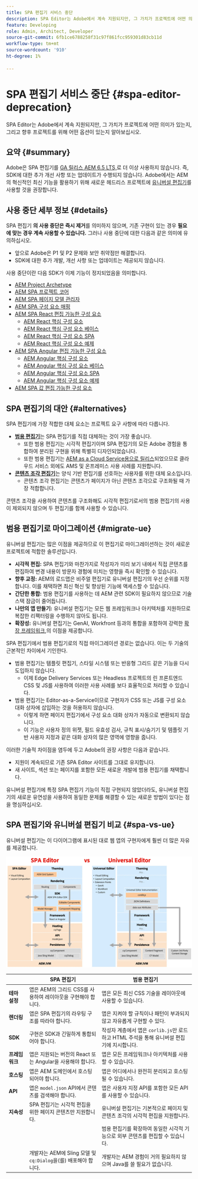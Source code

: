 ```yaml
---
title: SPA 편집기 서비스 중단
description: SPA Editor는 Adobe에서 계속 지원되지만, 그 가치가 프로젝트에 어떤 의미가 있는지, 그리고 향후 프로젝트를 위해 어떤 옵션이 있는지 알아보십시오.
feature: Developing
role: Admin, Architect, Developer
source-git-commit: 6fb1ce6788258f31c97f861fcc959301d83cb11d
workflow-type: tm+mt
source-wordcount: '910'
ht-degree: 1%

---
```



# SPA 편집기 서비스 중단 {#spa-editor-deprecation}

SPA Editor는 Adobe에서 계속 지원되지만, 그 가치가 프로젝트에 어떤 의미가 있는지, 그리고 향후 프로젝트를 위해 어떤 옵션이 있는지 알아보십시오.

## 요약 {#summary}

Adobe은 SPA 편집기를 [GA 릴리스 AEM 6.5 LTS,](/help/release-notes/release-notes.md#deprecated-and-removed-features)로 더 이상 사용하지 않습니다. 즉, SDK에 대한 추가 개선 사항 또는 업데이트가 수행되지 않습니다. Adobe에서는 AEM의 혁신적인 최신 기능을 활용하기 위해 새로운 헤드리스 프로젝트에 [유니버설 편집기](/help/sites-developing/universal-editor/introduction.md)를 사용할 것을 권장합니다.

## 사용 중단 세부 정보 {#details}

SPA 편집기 **의 사용 중단은 즉시 제거**&#x200B;를 의미하지 않으며, 기존 구현이 있는 경우 **필요에 맞는 경우 계속 사용할 수 있습니다.** 그러나 사용 중단에 대한 다음과 같은 의미에 유의하십시오.

* 앞으로 Adobe은 P1 및 P2 문제와 보안 취약점만 해결합니다.
* SDK에 대한 추가 개발, 개선 사항 또는 업데이트는 제공되지 않습니다.

사용 중단이란 다음 SDK가 이제 기능이 정지되었음을 의미합니다.

* [AEM Project Archetype](https://github.com/adobe/aem-project-archetype/)
* [AEM SPA 프로젝트 코어](https://github.com/adobe/aem-spa-project-core)
* [AEM SPA 페이지 모델 관리자](https://github.com/adobe/aem-spa-page-model-manager)
* [AEM SPA 구성 요소 매핑](https://github.com/adobe/aem-spa-component-mapping)
* [AEM SPA React 편집 가능한 구성 요소](https://github.com/adobe/aem-react-editable-components)
   * [AEM React 핵심 구성 요소](https://github.com/adobe/aem-react-core-wcm-components)
   * [AEM React 핵심 구성 요소 베이스](https://github.com/adobe/aem-react-core-wcm-components-base)
   * [AEM React 핵심 구성 요소 SPA](https://github.com/adobe/aem-react-core-wcm-components-spa)
   * [AEM React 핵심 구성 요소 예제](https://github.com/adobe/aem-react-core-wcm-components-examples)
* [AEM SPA Angular 편집 가능한 구성 요소](https://github.com/adobe/aem-angular-editable-components)
   * [AEM Angular 핵심 구성 요소](https://github.com/adobe/aem-angular-core-wcm-components)
   * [AEM Angular 핵심 구성 요소 베이스](https://github.com/adobe/aem-angular-core-wcm-components-base)
   * [AEM Angular 핵심 구성 요소 SPA](https://github.com/adobe/aem-angular-core-wcm-components-spa)
   * [AEM Angular 핵심 구성 요소 예제](https://github.com/adobe/aem-angular-core-wcm-components-examples)
* [AEM SPA 값 편집 가능한 구성 요소](https://github.com/mavicellc/aem-vue-editable-components)

## SPA 편집기의 대안 {#alternatives}

SPA 편집기에 가장 적합한 대체 요소는 프로젝트 요구 사항에 따라 다릅니다.

* **[범용 편집기](/help/sites-developing/universal-editor/introduction.md)**&#x200B;는 SPA 편집기를 직접 대체하는 것이 가장 좋습니다.
   * 또한 범용 편집기는 시각적 편집기이며 SPA 편집기의 모든 Adobe 경험을 통합하여 분리된 구현을 위해 특별히 디자인되었습니다.
   * 또한 범용 편집기는 [AEM as a Cloud Service용으로 릴리스](https://experienceleague.adobe.com/ko/docs/experience-manager-cloud-service/content/implementing/developing/universal-editor/introduction)되었으므로 클라우드 서비스 외에도 AMS 및 온프레미스 사용 사례를 지원합니다.
* **[콘텐츠 조각 편집기](/help/assets/content-fragments/content-fragments-managing.md)**&#x200B;는 양식 기반 편집기를 선호하는 사용자를 위한 대체 요소입니다.
   * 콘텐츠 조각 편집기는 콘텐츠가 페이지가 아닌 콘텐츠 조각으로 구조화될 때 가장 적합합니다.

콘텐츠 조각을 사용하여 콘텐츠를 구조화해도 시각적 편집기로서의 범용 편집기의 사용이 제외되지 않으며 두 편집기를 함께 사용할 수 있습니다.

## 범용 편집기로 마이그레이션 {#migrate-ue}

유니버설 편집기는 많은 이점을 제공하므로 이 편집기로 마이그레이션하는 것이 새로운 프로젝트에 적합한 솔루션입니다.

* **시각적 편집:** SPA 편집기와 마찬가지로 작성자가 미리 보기 내에서 직접 콘텐츠를 편집하여 변경 내용이 방문자 경험에 미치는 영향을 즉시 확인할 수 있습니다.
* **향후 교정:** AEM의 로드맵은 비주얼 편집기로 유니버설 편집기의 우선 순위를 지정합니다. 이를 채택하면 최신 혁신 및 향상된 기능에 액세스할 수 있습니다.
* **간단한 통합:** 범용 편집기를 사용하는 데 AEM 관련 SDK이 필요하지 않으므로 기술 스택 잠금이 줄어듭니다.
* **나만의 앱 만들기:** 유니버설 편집기는 모든 웹 프레임워크나 아키텍처를 지원하므로 복잡한 리팩터링을 수행하지 않아도 됩니다.
* **확장성:** 유니버설 편집기는 GenAI, Workfront 등과의 통합을 포함하여 강력한 [확장 프레임워크,](https://experienceleague.adobe.com/ko/docs/experience-manager-cloud-service/content/implementing/developing/universal-editor/extending)의 이점을 제공합니다.

SPA 편집기에서 범용 편집기로의 직접 마이그레이션 경로는 없습니다. 이는 두 기술의 근본적인 차이에서 기인한다.

* 범용 편집기는 템플릿 편집기, 스타일 시스템 또는 반응형 그리드 같은 기능을 다시 도입하지 않습니다.
   * 이제 Edge Delivery Services 또는 Headless 프로젝트의 린 프론트엔드 CSS 및 JS를 사용하여 이러한 사용 사례를 보다 효율적으로 처리할 수 있습니다.
* 범용 편집기는 Editor-as-a-Service이므로 구현자가 CSS 또는 JS를 구성 요소 대화 상자에 삽입하는 것을 허용하지 않습니다.
   * 이렇게 하면 페이지 편집기에서 구성 요소 대화 상자가 자동으로 변환되지 않습니다.
   * 이 기능은 사용자 정의 위젯, 필드 유효성 검사, 규칙 표시/숨기기 및 템플릿 기반 사용자 지정과 같은 대화 상자의 많은 영역에 영향을 줍니다.

이러한 기술적 차이점을 염두에 두고 Adobe의 권장 사항은 다음과 같습니다.

* 지원이 계속되므로 기존 SPA Editor 사이트를 그대로 유지합니다.
* 새 사이트, 섹션 또는 페이지를 포함한 모든 새로운 개발에 범용 편집기를 채택합니다.

유니버설 편집기에 특정 SPA 편집기 기능이 직접 구현되지 않았더라도, 유니버설 편집기의 새로운 유연성을 사용하여 동일한 문제를 해결할 수 있는 새로운 방법이 있다는 점을 명심하십시오.

## SPA 편집기와 유니버설 편집기 비교 {#spa-vs-ue}

유니버설 편집기는 이 다이어그램에 표시된 대로 웹 앱의 구현자에게 훨씬 더 많은 자유를 제공합니다.

![유니버설 편집기 및 SPA 편집기 아키텍처 비교](assets/spa-editor-vs-ue.png)

|  | SPA 편집기 | 범용 편집기 |
|---|---|---|
| **테마 설정** | 앱은 AEM의 그리드 CSS를 사용하여 레이아웃을 구현해야 합니다. | 앱은 모든 최신 CSS 기술을 레이아웃에 사용할 수 있습니다. |
| **렌더링** | 앱은 SPA 편집기의 라우팅 구조를 따라야 합니다. | 앱은 지켜야 할 규칙이나 패턴이 부과되지 않고 자유롭게 구현할 수 있다. |
| **SDK** | 구현은 SDK과 긴밀하게 통합되어야 합니다. | 작성자 계층에서 앱은 `corlib.js`만 로드하고 HTML 주석을 통해 유니버설 편집기에 지시합니다. |
| **프레임워크** | 앱은 지원되는 버전의 React 또는 Angular을 사용해야 합니다. | 앱은 모든 프레임워크나 아키텍처를 사용할 수 있습니다. |
| **호스팅** | 앱은 AEM 도메인에서 호스팅되어야 합니다. | 앱은 어디에서나 완전히 분리되고 호스팅될 수 있습니다. |
| **API** | 앱은 `model.json` API에서 콘텐츠를 검색해야 합니다. | 앱은 사용자 지정 API를 포함한 모든 API를 사용할 수 있습니다. |
| **지속성** | SPA 편집기는 시각적 편집을 위한 페이지 콘텐츠만 지원합니다. | 유니버설 편집기는 기본적으로 페이지 및 콘텐츠 조각의 시각적 편집을 지원합니다. |
|  |  | 범용 편집기를 확장하여 동일한 시각적 기능으로 외부 콘텐츠를 편집할 수 있습니다. |
|  | 개발자는 AEM에 Sling 모델 및 `cq:Dialog`을(를) 배포해야 합니다. | 개발자는 AEM 경험이 거의 필요하지 않으며 Java를 쓸 필요가 없습니다. |
